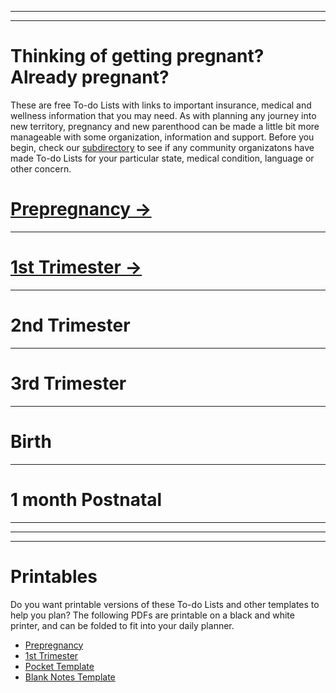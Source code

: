 
---
---

# Thinking of getting pregnant? Already pregnant?

These are free To-do Lists with links to important insurance, medical and wellness information that you may need. As with planning any journey into new territory, pregnancy and new parenthood can be made a little bit more manageable with some organization, information and support. Before you begin, check our [subdirectory](#) to see if any community organizatons have made To-do Lists for your particular state, medical condition, language or other concern.

# [Prepregnancy →](/Prepregnancy-ToDo.md)
---
# [1st Trimester →](/1stTrimester-ToDo.md)
---
# 2nd Trimester
---
# 3rd Trimester
---
# Birth
---
# 1 month Postnatal
---

---
---

# Printables
Do you want printable versions of these To-do Lists and other templates to help you plan? The following PDFs are printable on a black and white printer, and can be folded to fit into your daily planner.
- [Prepregnancy](/downloads/ToDoList-1-Prepregnancy.pdf)
- [1st Trimester](/downloads/ToDoList-2-1stTrimester.pdf)
- [Pocket Template](/downloads/ToDoList-3-1stTrimester-Pocket.pdf)
- [Blank Notes Template](/downloads/ToDoList-4-Notes.pdf)
